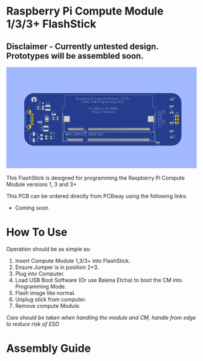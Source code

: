 # Raspberry Pi Compute Module 1/3/3+ FlashStick

## Disclaimer - Currently untested design. Prototypes will be assembled soon.

![Compute Module 1/3/3+ FlashStick](https://raw.githubusercontent.com/NebraLtd/FlashStick/main/Raspberry%20Pi%20Compute%20Module%203/render-1.png)

This FlashStick is designed for programming the Raspberry Pi Compute Module versions 1, 3 and 3+



This PCB can be ordered directly from PCBway using the following links:
* Coming soon

# How To Use

Operation should be as simple as:

1. Insert Compute Module 1,3/3+ into FlashStick.
2. Ensure Jumper is in position 2+3.
3. Plug into Computer.
4. Load USB Boot Software (Or use Balena Etcha) to boot the CM into Programming Mode.
5. Flash image like normal.
6. Unplug stick from computer.
7. Remove compute Module.

*Care should be taken when handling the module and CM, handle from edge to reduce risk of ESD*



# Assembly Guide
